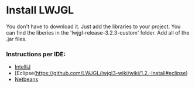 # Install LWJGL

You don't have to download it. Just add the libraries to your project.
You can find the liberies in the 'lwjgl-release-3.2.3-custom' folder.
Add all of the .jar files.

### Instructions per IDE:
- [IntelliJ](https://github.com/LWJGL/lwjgl3-wiki/wiki/1.2.-Install#intellij-idea)
- [Eclipse(https://github.com/LWJGL/lwjgl3-wiki/wiki/1.2.-Install#eclipse)
- [Netbeans](https://github.com/LWJGL/lwjgl3-wiki/wiki/1.2.-Install#netbeans)
